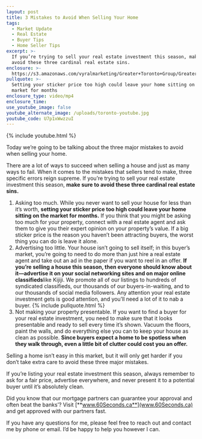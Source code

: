 ```yaml
---
layout: post
title: 3 Mistakes to Avoid When Selling Your Home
tags:
  - Market Update
  - Real Estate
  - Buyer Tips
  - Home Seller Tips
excerpt: >-
  If you’re trying to sell your real estate investment this season, make sure to
  avoid these three cardinal real estate sins.
enclosure: >-
  https://s3.amazonaws.com/vyralmarketing/Greater+Toronto+Group/Greater+Toronto+Group-+3+Mistakes+to+Avoid+When+Selling+Your+Home.mp4
pullquote: >-
  Setting your sticker price too high could leave your home sitting on the
  market for months
enclosure_type: video/mp4
enclosure_time:
use_youtube_image: false
youtube_alternate_image: /uploads/toronto-youtube.jpg
youtube_code: U7p1xWwzzuI
---
```



{% include youtube.html %}

Today we’re going to be talking about the three major mistakes to avoid when selling your home.

There are a lot of ways to succeed when selling a house and just as many ways to fail. When it comes to the mistakes that sellers tend to make, three specific errors reign supreme. If you’re trying to sell your real estate investment this season, **make sure to avoid these three cardinal real estate sins.**

1. Asking too much. While you never want to sell your house for less than it’s worth, **setting your sticker price too high could leave your home sitting on the market for months.** If you think that you might be asking too much for your property, connect with a real estate agent and ask them to give you their expert opinion on your property’s value. If a big sticker price is the reason you haven’t been attracting buyers, the worst thing you can do is leave it alone.
2. Advertising too little. Your house isn’t going to sell itself; in this buyer’s market, you’re going to need to do more than just hire a real estate agent and take out an ad in the paper if you want to reel in an offer. **If you’re selling a house this season, then everyone should know about it—advertise it on your social networking sites and on major online classifieds**like Kijiji. We promote all of our listings to hundreds of syndicated classifieds, our thousands of our buyers-in-waiting, and to our thousands of social media followers. Any attention your real estate investment gets is good attention, and you’ll need a lot of it to nab a buyer. {% include pullquote.html %}
3. Not making your property presentable. If you want to find a buyer for your real estate investment, you need to make sure that it looks presentable and ready to sell every time it’s shown. Vacuum the floors, paint the walls, and do everything else you can to keep your house as clean as possible. **Since buyers expect a home to be spotless when they walk through, even a little bit of clutter could cost you an offer.**

Selling a home isn’t easy in this market, but it will only get harder if you don’t take extra care to avoid these three major mistakes.

If you’re listing your real estate investment this season, always remember to ask for a fair price, advertise everywhere, and never present it to a potential buyer until it’s absolutely clean.

Did you know that our mortgage partners can guarantee your approval and often beat the banks’? Visit [**www.60Seconds.ca**](www.60Seconds.ca) and get approved with our partners fast.

If you have any questions for me, please feel free to reach out and contact me by phone or email. I’d be happy to help you however I can.